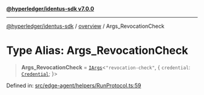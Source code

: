 [**@hyperledger/identus-sdk v7.0.0**](../../README.md)

***

[@hyperledger/identus-sdk](../../README.md) / [overview](../README.md) / Args\_RevocationCheck

# Type Alias: Args\_RevocationCheck

> **Args\_RevocationCheck** = [`IArgs`](../interfaces/IArgs.md)\<`"revocation-check"`, \{ `credential`: [`Credential`](../namespaces/Domain/classes/Credential.md); \}\>

Defined in: [src/edge-agent/helpers/RunProtocol.ts:59](https://github.com/hyperledger/identus-edge-agent-sdk-ts/blob/96423ee84b124a31ce63036d9d623d1cb73a13c2/src/edge-agent/helpers/RunProtocol.ts#L59)

